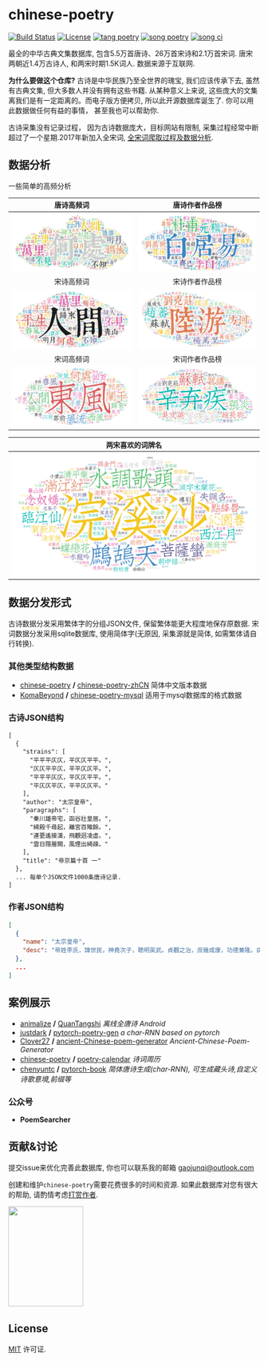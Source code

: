 chinese-poetry
==============

[![Build Status](https://travis-ci.org/chinese-poetry/chinese-poetry.svg?branch=master)](https://travis-ci.org/chinese-poetry/chinese-poetry)
[![License](http://img.shields.io/badge/license-mit-blue.svg?style=flat-square)](https://github.com/jackeyGao/chinese-poetry/blob/master/LICENSE)
[![tang poetry](https://img.shields.io/badge/tang%20poetry-5.5w-green.svg)]()
[![song poetry](https://img.shields.io/badge/song%20poetry-22w-green.svg)]()
[![song ci](https://img.shields.io/badge/song%20Ci-21k-green.svg)]()

最全的中华古典文集数据库, 包含5.5万首唐诗、26万首宋诗和2.1万首宋词. 唐宋两朝近1.4万古诗人, 和两宋时期1.5K词人. 数据来源于互联网. 

**为什么要做这个仓库?** 古诗是中华民族乃至全世界的瑰宝, 我们应该传承下去, 虽然有古典文集, 但大多数人并没有拥有这些书籍. 从某种意义上来说, 这些庞大的文集离我们是有一定距离的。而电子版方便拷贝, 所以此开源数据库诞生了. 你可以用此数据做任何有益的事情， 甚至我也可以帮助你.

古诗采集没有记录过程， 因为古诗数据庞大，目标网站有限制, 采集过程经常中断超过了一个星期.2017年新加入全宋词, [全宋词爬取过程及数据分析](http://jackeygao.io/words/crawl-ci.html).


## 数据分析

一些简单的高频分析

|唐诗高频词|唐诗作者作品榜|
| :---: | :---: |
| ![唐诗高频词](https://raw.githubusercontent.com/chinese-poetry/chinese-poetry/master/images/tang_text_topK.png "唐诗高频词")| ![唐诗作者作品榜](https://raw.githubusercontent.com/chinese-poetry/chinese-poetry/master/images/tang_author_topK.png "唐诗作者作品榜")|
|宋诗高频词|宋诗作者作品榜|
| ![宋诗高频词](https://raw.githubusercontent.com/chinese-poetry/chinese-poetry/master/images/song_text_topK.png "宋诗高频词" )| ![宋诗作者作品榜](https://raw.githubusercontent.com/chinese-poetry/chinese-poetry/master/images/song_author_topK.png "宋诗作者作品榜")|
|宋词高频词|宋词作者作品榜|
| ![宋词高频词](https://raw.githubusercontent.com/chinese-poetry/chinese-poetry/master/images/ci_words_topK.png "宋词高频词")  |![宋词作者作品榜](https://raw.githubusercontent.com/chinese-poetry/chinese-poetry/master/images/ci_author_topK.png "宋词作者作品榜") |

|两宋喜欢的词牌名|
| :---: |
|![两宋喜欢的词牌名](https://raw.githubusercontent.com/chinese-poetry/chinese-poetry/master/images/ci_rhythmic_topK.png)|

## 数据分发形式

古诗数据分发采用繁体字的分组JSON文件, 保留繁体能更大程度地保存原数据. 宋词数据分发采用sqlite数据库, 使用简体字(无原因, 采集源就是简体, 如需繁体请自行转换).

### 其他类型结构数据

- [chinese-poetry](https://github.com/chinese-poetry) **/** [chinese-poetry-zhCN](https://github.com/KomaBeyond/chinese-poetry-zhCN) 简体中文版本数据
- [KomaBeyond](https://github.com/KomaBeyond) **/** [chinese-poetry-mysql](https://github.com/KomaBeyond/chinese-poetry-mysql) 适用于mysql数据库的格式数据


### 古诗JSON结构

```text
[
  {
    "strains": [
      "平平平仄仄，平仄仄平平。",
      "仄仄平平仄，平平仄仄平。",
      "平平平仄仄，平仄仄平平。",
      "平仄仄平仄，平平仄仄平。"
    ],
    "author": "太宗皇帝",
    "paragraphs": [
      "秦川雄帝宅，函谷壯皇居。",
      "綺殿千尋起，離宮百雉餘。",
      "連甍遙接漢，飛觀迥凌虛。",
      "雲日隱層闕，風煙出綺疎。"
    ],
    "title": "帝京篇十首 一"
  },
  ... 每单个JSON文件1000条唐诗记录.
]
```
### 作者JSON结构

```json
[
  {
    "name": "太宗皇帝",
    "desc": "帝姓李氏，諱世民，神堯次子，聰明英武。貞觀之治，庶幾成康，功德兼隆。由漢以來，未之有也。而銳情經術，初建秦邸，即開文學館，召名儒十八人爲學士。既即位，殿左置弘文館，悉引內學士，番宿更休。聽朝之間，則與討論典籍，雜以文詠。或日昃夜艾，未嘗少怠。詩筆草隸，卓越前古。至於天文秀發，沈麗高朗，有唐三百年風雅之盛，帝實有以啓之焉。在位二十四年，諡曰文。集四十卷。館閣書目，詩一卷，六十九首。今編詩一卷。"
  },
  ...
]
```

## 案例展示

- [animalize](https://github.com/animalize) **/** [QuanTangshi](https://github.com/animalize/QuanTangshi)  *离线全唐诗 Android*
- [justdark](https://github.com/justdark) **/** [pytorch-poetry-gen](https://github.com/justdark/pytorch-poetry-gen)  *a char-RNN based on pytorch*
- [Clover27](https://github.com/Clover27) **/** [ancient-Chinese-poem-generator](https://github.com/Clover27/ancient-Chinese-poem-generator)  *Ancient-Chinese-Poem-Generator*
- [chinese-poetry](https://github.com/chinese-poetry) **/** [poetry-calendar](http://shici.store/poetry-calendar/)  *诗词周历*
- [chenyuntc](https://github.com/chenyuntc) **/** [pytorch-book](https://github.com/chenyuntc/pytorch-book/blob/master/chapter9-神经网络写诗(CharRNN)/) *简体唐诗生成(char-RNN), 可生成藏头诗,自定义诗歌意境,前缀等*
### 公众号

- **PoemSearcher**


## 贡献&讨论

提交issue来优化完善此数据库, 你也可以联系我的邮箱 gaojunqi@outlook.com

创建和维护`chinese-poetry`需要花费很多的时间和资源. 如果此数据库对您有很大的帮助, 请酌情考虑[打赏作者](https://jackeygao.io/donation.html).

<img src="https://raw.githubusercontent.com/chinese-poetry/chinese-poetry/master/images/WechatIMG1.jpeg" width="150" height="200" />


## License

[MIT](https://github.com/chinese-poetry/chinese-poetry/blob/master/LICENSE) 许可证.
